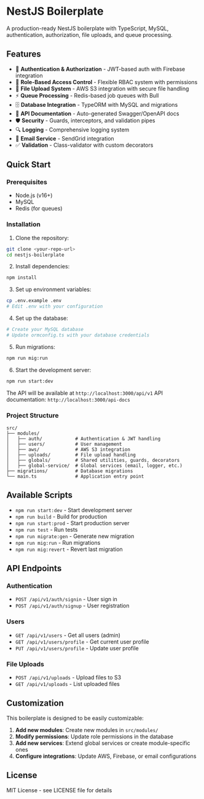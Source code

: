 # NestJS Boilerplate

A production-ready NestJS boilerplate with TypeScript, MySQL, authentication, authorization, file uploads, and queue processing.

## Features

- 🔐 **Authentication & Authorization** - JWT-based auth with Firebase integration
- 👥 **Role-Based Access Control** - Flexible RBAC system with permissions
- 📁 **File Upload System** - AWS S3 integration with secure file handling
- ⚡ **Queue Processing** - Redis-based job queues with Bull
- 🗄️ **Database Integration** - TypeORM with MySQL and migrations
- 📝 **API Documentation** - Auto-generated Swagger/OpenAPI docs
- 🛡️ **Security** - Guards, interceptors, and validation pipes
- 🔍 **Logging** - Comprehensive logging system
- 📧 **Email Service** - SendGrid integration
- ✅ **Validation** - Class-validator with custom decorators

## Quick Start

### Prerequisites
- Node.js (v16+)
- MySQL
- Redis (for queues)

### Installation

1. Clone the repository:
```bash
git clone <your-repo-url>
cd nestjs-boilerplate
```

2. Install dependencies:
```bash
npm install
```

3. Set up environment variables:
```bash
cp .env.example .env
# Edit .env with your configuration
```

4. Set up the database:
```bash
# Create your MySQL database
# Update ormconfig.ts with your database credentials
```

5. Run migrations:
```bash
npm run mig:run
```

6. Start the development server:
```bash
npm run start:dev
```

The API will be available at `http://localhost:3000/api/v1`
API documentation: `http://localhost:3000/api-docs`

### Project Structure

```
src/
├── modules/
│   ├── auth/            # Authentication & JWT handling
│   ├── users/           # User management
│   ├── aws/             # AWS S3 integration
│   ├── uploads/         # File upload handling
│   ├── globals/         # Shared utilities, guards, decorators
│   ├── global-service/  # Global services (email, logger, etc.)
├── migrations/          # Database migrations
└── main.ts              # Application entry point
```


## Available Scripts

- `npm run start:dev` - Start development server
- `npm run build` - Build for production
- `npm run start:prod` - Start production server
- `npm run test` - Run tests
- `npm run migrate:gen` - Generate new migration
- `npm run mig:run` - Run migrations
- `npm run mig:revert` - Revert last migration

## API Endpoints

### Authentication
- `POST /api/v1/auth/signin` - User sign in
- `POST /api/v1/auth/signup` - User registration

### Users
- `GET /api/v1/users` - Get all users (admin)
- `GET /api/v1/users/profile` - Get current user profile
- `PUT /api/v1/users/profile` - Update user profile

### File Uploads
- `POST /api/v1/uploads` - Upload files to S3
- `GET /api/v1/uploads` - List uploaded files

## Customization

This boilerplate is designed to be easily customizable:

1. **Add new modules**: Create new modules in `src/modules/`
2. **Modify permissions**: Update role permissions in the database
3. **Add new services**: Extend global services or create module-specific ones
4. **Configure integrations**: Update AWS, Firebase, or email configurations

## License

MIT License - see LICENSE file for details


